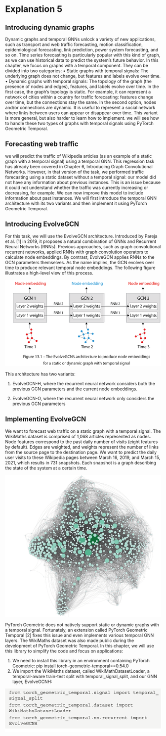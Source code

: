 # Explanation 5

## Introducing dynamic graphs

Dynamic graphs and temporal GNNs unlock a variety of new applications, such as transport and web
traffic forecasting, motion classification, epidemiological forecasting, link prediction, power system
forecasting, and so on. Time series forecasting is particularly popular with this kind of graph, as we
can use historical data to predict the system’s future behavior.
In this chapter, we focus on graphs with a temporal component. They can be divided into two categories:
• Static graphs with temporal signals: The underlying graph does not change, but features and
labels evolve over time.
• Dynamic graphs with temporal signals: The topology of the graph (the presence of nodes
and edges), features, and labels evolve over time.
In the first case, the graph’s topology is static. For example, it can represent a network of cities within
a country for traffic forecasting: features change over time, but the connections stay the same.
In the second option, nodes and/or connections are dynamic. It is useful to represent a social network
where links between users can appear or disappear over time. This variant is more general, but also
harder to learn how to implement.
we will see how to handle these two types of graphs with temporal signals
using PyTorch Geometric Temporal.

## Forecasting web traffic

we will predict the traffic of Wikipedia articles (as an example of a static graph with a
temporal signal) using a temporal GNN. This regression task has already been covered in Chapter 6,
Introducing Graph Convolutional Networks. However, in that version of the task, we performed traffic
forecasting using a static dataset without a temporal signal: our model did not have any information
about previous instances. This is an issue because it could not understand whether the traffic was
currently increasing or decreasing, for example. We can now improve this model to include information
about past instances.
We will first introduce the temporal GNN architecture with its two variants and then implement it
using PyTorch Geometric Temporal.

## Introducing EvolveGCN

For this task, we will use the EvolveGCN architecture. Introduced by Pareja et al. [1] in 2019, it proposes
a natural combination of GNNs and Recurrent Neural Networks (RNNs). Previous approaches,
such as graph convolutional recurrent networks, applied RNNs with graph convolution operators to
calculate node embeddings. By contrast, EvolveGCN applies RNNs to the GCN parameters themselves.
As the name implies, the GCN evolves over time to produce relevant temporal node embeddings. The
following figure illustrates a high-level view of this process.

![](Figure5-1.PNG)

This architecture has two variants:

1. EvolveGCN-H, where the recurrent neural network considers both the previous GCN parameters
and the current node embeddings.

3. EvolveGCN-O, where the recurrent neural network only considers the previous GCN parameters

## Implementing EvolveGCN


We want to forecast web traffic on a static graph with a temporal signal. The WikiMaths
dataset is comprised of 1,068 articles represented as nodes. Node features correspond to the past daily
number of visits (eight features by default). Edges are weighted, and weights represent the number of
links from the source page to the destination page. We want to predict the daily user visits to these
Wikipedia pages between March 16, 2019, and March 15, 2021, which results in 731 snapshots. Each
snapshot is a graph describing the state of the system at a certain time.

![](Figure5-2.PNG)


PyTorch Geometric does not natively support static or dynamic graphs with a temporal signal.
Fortunately, an extension called PyTorch Geometric Temporal [2] fixes this issue and even implements
various temporal GNN layers. The WikiMaths dataset was also made public during the development
of PyTorch Geometric Temporal. In this chapter, we will use this library to simplify the code and
focus on applications:

1. We need to install this library in an environment containing PyTorch Geometric:
pip install torch-geometric-temporal==0.54.0
2. We import the WikiMaths dataset, called WikiMathDatasetLoader, a temporal-aware
train-test split with temporal_signal_split, and our GNN layer, EvolveGCNH:

![](Figure5-3.PNG)

